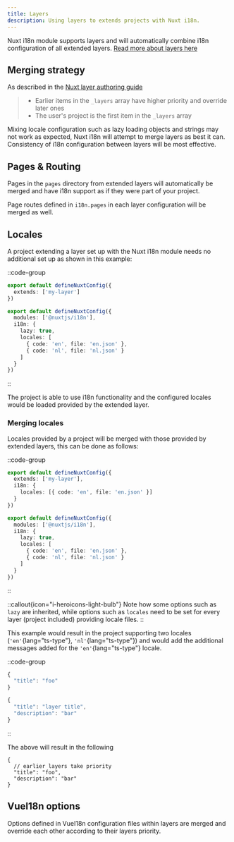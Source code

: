```yaml
---
title: Layers
description: Using layers to extends projects with Nuxt i18n.
---
```


Nuxt i18n module supports layers and will automatically combine i18n configuration of all extended layers. [Read more about layers here](https://nuxt.com/docs/getting-started/layers)

## Merging strategy

As described in the [Nuxt layer authoring guide](https://nuxt.com/docs/guide/going-further/layers#multi-layer-support-for-nuxt-modules)

> - Earlier items in the `_layers` array have higher priority and override later ones
> - The user's project is the first item in the `_layers` array

Mixing locale configuration such as lazy loading objects and strings may not work as expected, Nuxt i18n will attempt to merge layers as best it can. Consistency of i18n configuration between layers will be most effective.

## Pages & Routing

Pages in the `pages` directory from extended layers will automatically be merged and have i18n support as if they were part of your project.

Page routes defined in `i18n.pages` in each layer configuration will be merged as well.

## Locales

A project extending a layer set up with the Nuxt i18n module needs no additional set up as shown in this example:

::code-group

```ts [nuxt.config.ts]
export default defineNuxtConfig({
  extends: ['my-layer']
})
```

```ts [my-layer/nuxt.config.ts]
export default defineNuxtConfig({
  modules: ['@nuxtjs/i18n'],
  i18n: {
    lazy: true,
    locales: [
      { code: 'en', file: 'en.json' },
      { code: 'nl', file: 'nl.json' }
    ]
  }
})
```

::

The project is able to use i18n functionality and the configured locales would be loaded provided by the extended layer.

### Merging locales

Locales provided by a project will be merged with those provided by extended layers, this can be done as follows:

::code-group

```ts {} [nuxt.config.ts]
export default defineNuxtConfig({
  extends: ['my-layer'],
  i18n: {
    locales: [{ code: 'en', file: 'en.json' }]
  }
})
```

```ts [my-layer/nuxt.config.ts]
export default defineNuxtConfig({
  modules: ['@nuxtjs/i18n'],
  i18n: {
    lazy: true,
    locales: [
      { code: 'en', file: 'en.json' },
      { code: 'nl', file: 'nl.json' }
    ]
  }
})
```

::

::callout{icon="i-heroicons-light-bulb"}
Note how some options such as `lazy` are inherited, while options such as `locales` need to be set for every layer (project included) providing locale files.
::

This example would result in the project supporting two locales (`'en'`{lang="ts-type"}, `'nl'`{lang="ts-type"}) and would add the additional messages added for the `'en'`{lang="ts-type"} locale.

::code-group

```ts [project/i18n/locales/en.json]
{
  "title": "foo"
}
```

```ts [project/my-layer/i18n/locales/en.json]
{
  "title": "layer title",
  "description": "bar"
}
```

::

The above will result in the following

```jsonc
{
  // earlier layers take priority
  "title": "foo",
  "description": "bar"
}
```

## VueI18n options

Options defined in VueI18n configuration files within layers are merged and override each other according to their layers priority.
